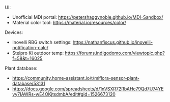 UI:
* Unofficial MDI portal: https://petershaggynoble.github.io/MDI-Sandbox/
* Material color tool: https://material.io/resources/color/

Devices:
* Inovelli RBG switch settings: https://nathanfiscus.github.io/inovelli-notification-calc/
* Stelpro Ki outdoor temp: https://forums.indigodomo.com/viewtopic.php?f=58&t=16025

Plant database:
* https://community.home-assistant.io/t/miflora-sensor-plant-database/53131
* https://docs.google.com/spreadsheets/d/1nVSXR72RbAHc79Qd7U74YEvy7IAWRs-wE4OKjtsdmbA/edit#gid=1526673120
